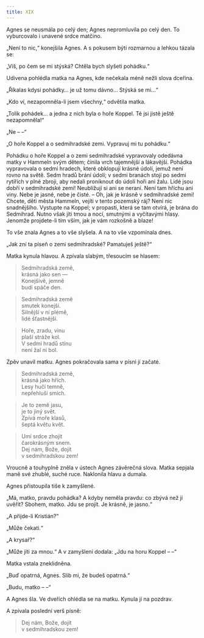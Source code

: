 ```yaml
---
title: XIX
---
```


  

Agnes se neusmála po celý den; Agnes nepromluvila po celý den. To vyburcovalo i unavené srdce matčino.

„Není to nic,“ konejšila Agnes. A s pokusem býti rozmarnou a lehkou tázala se:

„Víš, po čem se mi stýská? Chtěla bych slyšeti pohádku.“

Udivena pohlédla matka na Agnes, kde nečekala méně nežli slova dceřina.

„Říkalas kdysi pohádky… je už tomu dávno… Stýská se mi…“

„Kdo ví, nezapomněla-li jsem všechny,“ odvětila matka.

„Tolik pohádek… a jedna z nich byla o hoře Koppel. Té jsi jistě ještě nezapomněla!“

„Ne – –“

„O hoře Koppel a o sedmihradské zemi. Vypravuj mi tu pohádku.“

Pohádku o hoře Koppel a o zemi sedmihradské vypravovaly odedávna matky v Hammeln svým dětem; činila vrch tajemnější a lákavější. Pohádka vypravovala o sedmi hradech, které obklopují krásné údolí, jemuž není rovno na světě. Sedm hradů brání údolí; v sedmi branách stojí po sedmi rytířích v plné zbroji, aby nedali proniknout do údolí hoři ani žalu. Lidé jsou dobří v sedmihradské zemi! Neubližují si ani se neraní. Není tam hříchu ani viny. Nebe je jasné, nebe je čisté. – Oh, jak je krásně v sedmihradské zemi! Chcete, děti města Hammeln, vejíti v tento pozemský ráj? Není nic snadnějšího. Vystupte na Koppel; v propasti, která se tam otvírá, je brána do Sedmihrad. Nutno však jíti tmou a nocí, smutnými a vyčítavými hlasy. Jenomže projdete-li tím vším, jak je vám rozkošně a blaze!

To vše znala Agnes a to vše slyšela. A na to vše vzpomínala dnes.

„Jak zní ta píseň o zemi sedmihradské? Pamatuješ ještě?“

Matka kynula hlavou. A zpívala slabým, třesoucím se hlasem:

> Sedmihradská země,  
> krásná jako sen —  
> Konejšivě, jemně  
> budí spáče den.

> Sedmihradská země  
> smutek konejší.  
> Silnější v ní plémě,  
> lidé šťastnější.

> Hoře, zradu, vinu  
> plaší stráže kol.  
> V sedmi hradů stínu  
> není žal ni bol.

Zpěv unavil matku. Agnes pokračovala sama v písni jí začaté.

> Sedmihradská země,  
> krásná jako hřích.  
> Lesy hučí temně,  
> nepřehluší smích.

> Je to země jasu,  
> je to jiný svět.  
> Zpívá moře klasů,  
> šeptá květu květ.

> Umí srdce zhojit  
> čarokrásným snem.  
> Dej nám, Bože, dojít  
> v sedmihradskou zem!

Vroucně a touhyplně zněla v ústech Agnes závěrečná slova. Matka sepjala maně své zhublé, suché ruce. Naklonila hlavu a dumala.

Agnes přistoupila tiše k zamyšlené.

„Má, matko, pravdu pohádka? A kdyby neměla pravdu: co zbývá než jí uvěřit? Sbohem, matko. Jdu se projít. Je krásně, je jasno.“

„A přijde-li Kristián?“

„Může čekati.“

„A krysař?“

„Může jíti za mnou.“ A v zamyšlení dodala: „Jdu na horu Koppel – –“

Matka vstala zneklidněna.

„Buď opatrná, Agnes. Slib mi, že budeš opatrná.“

„Budu, matko – –“

A Agnes šla. Ve dveřích ohlédla se na matku. Kynula jí na pozdrav.

A zpívala poslední verš písně:

> Dej nám, Bože, dojít  
> v sedmihradskou zem!
